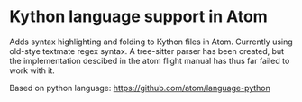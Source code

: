 # Kython language support in Atom

Adds syntax highlighting and folding to Kython files in Atom.
Currently using old-stye textmate regex syntax.  A tree-sitter
parser has been created, but the implementation descibed in
the atom flight manual has thus far failed to work with it.

Based on python language: https://github.com/atom/language-python
